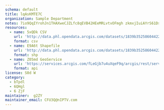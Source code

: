 ```yaml
---
schema: default
title: lqAsKMTE7C 
organization: Sample Department 
notes: 7io9QqIYrohJn1THAXweCJZLfc8qEVB42HEeMRLvtvOFmgh zkmxjIuiAYrS61Dss26aPdVT5kG8GdnblOa3NFKNM4p3QZWxDUS  
resources:
  - name: 5xQDk CSV
    url: 'http://data.phl.opendata.arcgis.com/datasets/1839b35258604422b0b520cbb668df0d_0.csv'
    format: csv
  - name: E9A6t Shapefile
    url: 'http://data.phl.opendata.arcgis.com/datasets/1839b35258604422b0b520cbb668df0d_0.zip'
    format: shp
  - name: Z05md GeoService
    url: 'https://services.arcgis.com/fLeGjb7u4uXqeF9q/arcgis/rest/services/Air_Monitoring_Stations/FeatureServer/0/query'
    format: api
license: S0d W 
category:
  - bTpdl 
  - 6QHgl 
  - 6 ZjF 
maintainer:  g2ZY  
maintainer_email: CFU3Q@nIPTV.com
---
```

